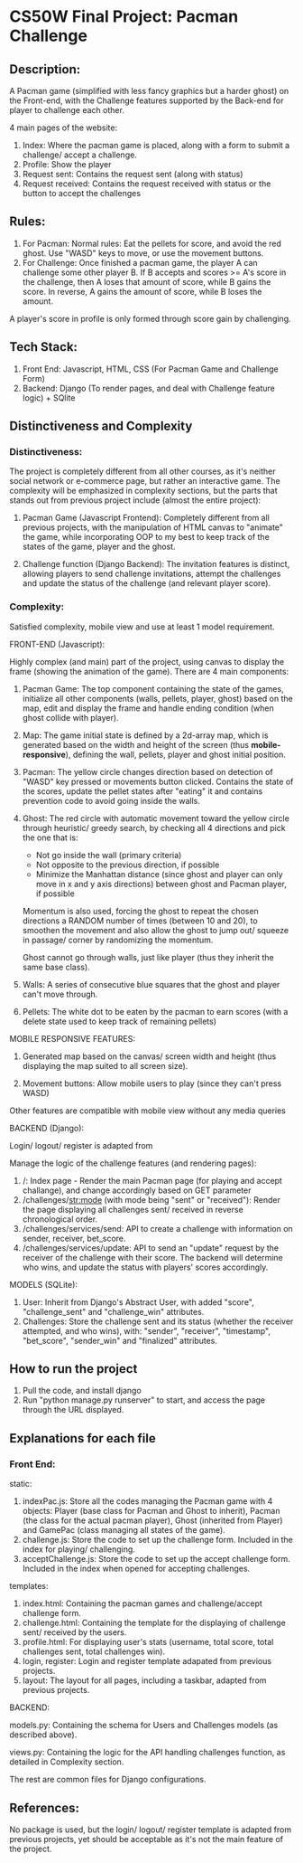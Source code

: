 # CS50W Final Project: Pacman Challenge

## Description:
A Pacman game (simplified with less fancy graphics but a harder ghost) on the Front-end, with the Challenge features supported by the Back-end for player to challenge each other.

4 main pages of the website:
1. Index: Where the pacman game is placed, along with a form to submit a challenge/ accept a challenge.
2. Profile: Show the player
3. Request sent: Contains the request sent (along with status)
4. Request received: Contains the request received with status or the button to accept the challenges

## Rules:
1. For Pacman: Normal rules: Eat the pellets for score, and avoid the red ghost. Use "WASD" keys to move, or use the movement buttons.
2. For Challenge: Once finished a pacman game, the player A can challenge some other player B. If B accepts and scores >= A's score in the challenge, then A loses that amount of score, while B gains the score. In reverse, A gains the amount of score, while B loses the amount.

A player's score in profile is only formed through score gain by challenging.

## Tech Stack:
1. Front End: Javascript, HTML, CSS (For Pacman Game and Challenge Form)
2. Backend: Django (To render pages, and deal with Challenge feature logic) + SQlite

## Distinctiveness and Complexity

### Distinctiveness: 
The project is completely different from all other courses, as it's neither social network or e-commerce page, but rather an interactive game. The complexity will be emphasized in complexity sections, but the parts that stands out from previous project include (almost the entire project):

1. Pacman Game (Javascript Frontend): Completely different from all previous projects, with the manipulation of HTML canvas to "animate" the game, while incorporating OOP to my best to keep track of the states of the game, player and the ghost.

2. Challenge function (Django Backend): The invitation features is distinct, allowing players to send challenge invitations, attempt the challenges and update the status of the challenge (and relevant player score).

### Complexity:

Satisfied complexity, mobile view and use at least 1 model requirement.

FRONT-END (Javascript):

Highly complex (and main) part of the project, using canvas to display the frame (showing the animation of the game). There are 4 main components:

1. Pacman Game: The top component containing the state of the games, initialize all other components (walls, pellets, player, ghost) based on the map, edit and display the frame and handle ending condition (when ghost collide with player).

2. Map: The game initial state is defined by a 2d-array map, which is generated based on the width and height of the screen (thus **mobile-responsive**), defining the wall, pellets, player and ghost initial position.

3. Pacman: The yellow circle changes direction based on detection of "WASD" key pressed or movements button clicked. Contains the state of the scores, update the pellet states after "eating" it and contains prevention code to avoid going inside the walls.

4. Ghost: The red circle with automatic movement toward the yellow circle through heuristic/ greedy search, by checking all 4 directions and pick the one that is:
    - Not go inside the wall (primary criteria)
    - Not opposite to the previous direction, if possible
    - Minimize the Manhattan distance (since ghost and player can only move in x and y axis directions) between ghost and Pacman player, if possible

    Momentum is also used, forcing the ghost to repeat the chosen directions a RANDOM number of times (between 10 and 20), to smoothen the movement and also allow the ghost to jump out/ squeeze in passage/ corner by randomizing the momentum. 

    Ghost cannot go through walls, just like player (thus they inherit the same base class). 

5. Walls: A series of consecutive blue squares that the ghost and player can't move through. 

6. Pellets: The white dot to be eaten by the pacman to earn scores (with a delete state used to keep track of remaining pellets)

MOBILE RESPONSIVE FEATURES:

1. Generated map based on the canvas/ screen width and height (thus displaying the map suited to all screen size).

2. Movement buttons: Allow mobile users to play (since they can't press WASD)

Other features are compatible with mobile view without any media queries

BACKEND (Django):

Login/ logout/ register is adapted from 

Manage the logic of the challenge features (and rendering pages):
1. /: Index page - Render the main Pacman page (for playing and accept challange), and change accordingly based on GET parameter
2. /challenges/<str:mode> (with mode being "sent" or "received"): Render the page displaying all challenges sent/ received in reverse chronological order.
3. /challenges/services/send: API to create a challenge with information on sender, receiver, bet_score.
4. /challenges/services/update: API to send an "update" request by the receiver of the challenge with their score. The backend will determine who wins, and update the status with players' scores accordingly. 

MODELS (SQLite):

1. User: Inherit from Django's Abstract User, with added "score", "challenge_sent" and "challenge_win" attributes.
2. Challenges: Store the challenge sent and its status (whether the receiver attempted, and who wins), with: "sender", "receiver", "timestamp", "bet_score", "sender_win" and "finalized" attributes.

## How to run the project

1. Pull the code, and install django
2. Run "python manage.py runserver" to start, and access the page through the URL displayed.

## Explanations for each file
### Front End:

static:

1. indexPac.js: Store all the codes managing the Pacman game with 4 objects: Player (base class for Pacman and Ghost to inherit), Pacman (the class for the actual pacman player), Ghost (inherited from Player) and GamePac (class managing all states of the game). 
2. challenge.js: Store the code to set up the challenge form. Included in the index for playing/ challenging.
3. acceptChallenge.js: Store the code to set up the accept challenge form. Included in the index when opened for accepting challenges.

templates:

1. index.html: Containing the pacman games and challenge/accept challenge form.
2. challenge.html: Containing the template for the displaying of challenge sent/ received by the users. 
3. profile.html: For displaying user's stats (username, total score, total challenges sent, total challenges win).
2. login, register: Login and register template adapated from previous projects.
3. layout: The layout for all pages, including a taskbar, adapted from previous projects.

BACKEND:

models.py: Containing the schema for Users and Challenges models (as described above).

views.py: Containing the logic for the API handling challenges function, as detailed in Complexity section.

The rest are common files for Django configurations.

## References:
No package is used, but the login/ logout/ register template is adapted from previous projects, yet should be acceptable as it's not the main feature of the project.


